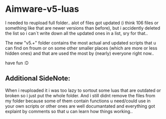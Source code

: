 # Aimware-v5-luas

I needed to reupload full folder.. alot of files got updated (i think 106 files or something like that are newer versions than before),
but i accidently deleted the list so i can´t write down all the updated ones in a list, sry for that..

The new "v5.+" folder contains the most actual and updated scripts that u can find on froum or on some other smaller places 
(which are more or less hidden ones) and that are used the most by (nearly) everyone right now..


have fun :D


Additional SideNote:
-
When i reuploaded it i was too lazy to sortout some luas that are outdated or broken so i just put the whole folder.
And i still didnt remove the files from my folder because some of them contain functions u need/could use in your own scripts
or other ones are well documantated and everything got explaint by comments so that u can learn how things working..

